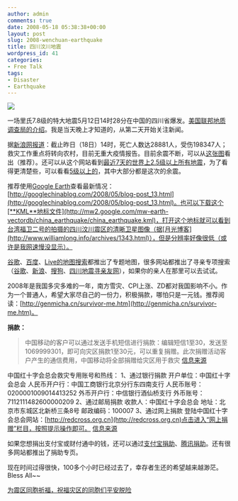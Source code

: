 ```yaml
---
author: admin
comments: true
date: 2008-05-18 05:38:38+00:00
layout: post
slug: 2008-wenchuan-earthquake
title: 四川汶川地震
wordpress_id: 41
categories:
- Free Talk
tags:
- Disaster
- Earthquake
---
```


![](http://review.feedsky.com/review/feedsky/greenmoon55/~/img/171/cw.gif )

一场里氏7.8级的特大地震5月12日14时28分在中国的四川省爆发。[美国联邦地质调查局的介绍](http://earthquake.usgs.gov/eqcenter/recenteqsww/Quakes/us2008ryan.php)。我是当天晚上才知道的，从第二天开始关注新闻。

据[新浪网报道](http://news.sina.com.cn/c/2008-05-17/160715561075.shtml)：截止昨日（18日）14时，死亡人数达28881人，受伤198347人；救灾工作重点将转向农村，目前无重大疫情报告。目前余震不断，可以从[这张图](http://earthquake.usgs.gov/eqcenter/recenteqsww/Maps/10/105_30.php)看出（推荐）。还可以从这个网站看到[最近7天的世界上2.5级以上所有地震](http://earthquake.usgs.gov/eqcenter/recenteqsww/Quakes/quakes_all.php)，为了看得更清楚些，可以看看[5级以上的](http://earthquake.usgs.gov/eqcenter/recenteqsww/Quakes/quakes_big.php)，其中大部分都是这次的余震。

推荐使用[Google Earth](http://www.williamlong.info/google/)查看最新情况：[http://googlechinablog.com/2008/05/blog-post_13.html](http://googlechinablog.com/2008/05/blog-post_13.html)。也可以下载这个[**KML**地标文件](http://mw2.google.com/mw-earth-vectordb/china_earthquake/china_earthquake.kml)，打开这个地标就可以看到台湾福卫二号的拍摄的四川汶川震区的清晰卫星图像（据[月光博客](http://www.williamlong.info/archives/1343.html)），但是分辨率好像很低（或许是我网速慢没显示）。

[谷歌](http://ditu.google.com/maps/ms?hl=zh-CN&ie=UTF8&oe=UTF8&msa=0&msid=105498083399349668294.00044d0490f73e7f5c173&mid=1210583203)、[百度](http://maps.baidu.com/dzindex.html)、[Live的地图搜索](http://ditu.live.com/?v=2&cid=8FA3D22DC63E1BF5!108&encType=1)都推出了专题地图，很多网站都推出了寻亲专项搜索（[谷歌](http://www.google.cn/intl/zh-CN/qinren/cse.html)、[新浪](http://comment4.news.sina.com.cn/comment/quakehelp.html)、[搜狗](http://www.sogou.com/xunqin/)、[四川地震寻亲友网](http://www.xunren110.org/)），如果你的亲人在那里可以去试试。

2008年是我国多灾多难的一年，南方雪灾、CPI上涨、ZD都对我国影响不小。作为一个普通人，希望大家尽自己的一份力，积极捐款，哪怕只是一元钱。推荐阅读：[http://genmicha.cn/survivor-me.htm](http://genmicha.cn/survivor-me.htm)。

**捐款：**


> 中国移动的客户可以通过发送手机短信进行捐款：编辑短信1至30，发送至1069999301，即可向灾区捐款1至30元，可以重复捐赠。此次捐赠活动客户产生的通信费用，中国移动将全部捐赠给灾区用于救灾 [信息来源](http://www.chinamobile.com/focus/earthquake/)

中国红十字会总会救灾专用账号和热线：
1、通过银行捐款
开户单位：中国红十字会总会
人民币开户行：中国工商银行北京分行东四南支行
人民币账号：0200001009014413252
外币开户行：中信银行酒仙桥支行
外币账号：7112111482600000209
2、通过邮局捐款
收款人：中国红十字会总会
地址：北京市东城区北新桥三条8号
邮政编码：100007
3、通过网上捐款
登陆中国红十字会总会网站：[http://redcross.org.cn](http://redcross.org.cn)点击进入“网上捐赠”栏目，按照提示操作即可。 [信息来源](http://www.redcross.org.cn/news/20080513/8930.htm)

如果您想捐出支付宝或财付通中的钱，还可以通过[支付宝捐助](http://market.alipay.com/alipay/sichuandizhen/index.html)、[腾讯捐助](http://gongyi.qq.com/juanzeng/llj_dizhen.htm)。还有很多网站都推出了捐助专页。


现在时间过得很快，100多个小时已经过去了，幸存者生还的希望越来越渺茫。Bless All~~

[为震区同胞祈福，祝福灾区的同胞们平安脱险](http://review.feedsky.com/review/feedsky/greenmoon55/~/txt/171/r.html )
